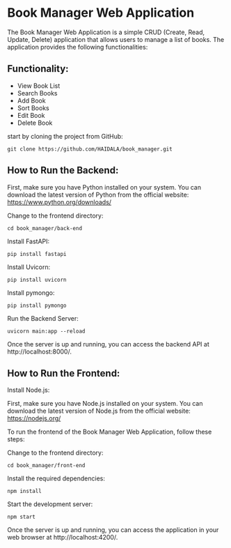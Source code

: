 # Book Manager Web Application

The Book Manager Web Application is a simple CRUD (Create, Read, Update, Delete) application that allows users to manage a list of books. The application provides the following functionalities:

## Functionality:
- View Book List
- Search Books
- Add Book
- Sort Books
- Edit Book
- Delete Book

start by cloning the project from GitHub:

```git clone https://github.com/HAIDALA/book_manager.git```

## How to Run the Backend:

First, make sure you have Python installed on your system. You can download the latest version of Python from the official website: https://www.python.org/downloads/


Change to the frontend directory:

```cd book_manager/back-end```

Install FastAPI:

```pip install fastapi```

Install Uvicorn:

```pip install uvicorn```

Install pymongo:

```pip install pymongo```

Run the Backend Server:

```uvicorn main:app --reload```


Once the server is up and running, you can access the backend API at http://localhost:8000/. 

## How to Run the Frontend:

Install Node.js:

First, make sure you have Node.js installed on your system. You can download the latest version of Node.js from the official website: https://nodejs.org/

To run the frontend of the Book Manager Web Application, follow these steps:

Change to the frontend directory:

```cd book_manager/front-end```

Install the required dependencies:

```npm install```

Start the development server:

```npm start```

Once the server is up and running, you can access the application in your web browser at http://localhost:4200/.




